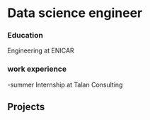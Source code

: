 # Data science engineer

### Education
Engineering at ENICAR

### work experience
-summer Internship at Talan Consulting 

## Projects



